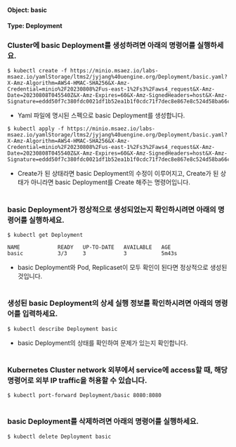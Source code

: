 
#### Object: basic
#### Type: Deployment

### Cluster에 basic Deployment를 생성하려면 아래의 명령어를 실행하세요.

```
$ kubectl create -f https://minio.msaez.io/labs-msaez.io/yamlStorage/ltms2/jyjang%40uengine.org/Deployment/basic.yaml?X-Amz-Algorithm=AWS4-HMAC-SHA256&X-Amz-Credential=minio%2F20230808%2Fus-east-1%2Fs3%2Faws4_request&X-Amz-Date=20230808T045540Z&X-Amz-Expires=60&X-Amz-SignedHeaders=host&X-Amz-Signature=eddd50f7c380fdc0021df1b52ea1b1f0cdc71f7dec8e867e8c524d58ba66c51f
```
- Yaml 파일에 명시된 스펙으로 basic Deployment를 생성합니다.

```
$ kubectl apply -f https://minio.msaez.io/labs-msaez.io/yamlStorage/ltms2/jyjang%40uengine.org/Deployment/basic.yaml?X-Amz-Algorithm=AWS4-HMAC-SHA256&X-Amz-Credential=minio%2F20230808%2Fus-east-1%2Fs3%2Faws4_request&X-Amz-Date=20230808T045540Z&X-Amz-Expires=60&X-Amz-SignedHeaders=host&X-Amz-Signature=eddd50f7c380fdc0021df1b52ea1b1f0cdc71f7dec8e867e8c524d58ba66c51f
```
- Create가 된 상태라면 basic Deployment의 수정이 이루어지고, Create가 된 상태가 아니라면 basic Deployment를 Create 해주는 명령어입니다.  
#

### basic Deployment가 정상적으로 생성되었는지 확인하시려면 아래의 명령어를 실행하세요.

```
$ kubectl get Deployment

NAME            READY   UP-TO-DATE   AVAILABLE   AGE
basic           3/3     3            3           5m43s

```
- basic Deployment와 Pod, Replicaset이 모두 확인이 된다면 정상적으로 생성된 것입니다.
#

### 생성된 basic Deployment의 상세 실행 정보를 확인하시려면 아래의 명령어를 입력하세요.

```
$ kubectl describe Deployment basic
```
- basic Deployment의 상태를 확인하여 문제가 있는지 확인합니다. 
#

### Kubernetes Cluster network 외부에서 service에 access할 때, 해당 명령어로 외부 IP traffic을 허용할 수 있습니다.

```
$ kubectl port-forward Deployment/basic 8080:8080
```
#

### basic Deployment를 삭제하려면 아래의 명령어를 실행하세요.

```
$ kubectl delete Deployment basic
```
#

